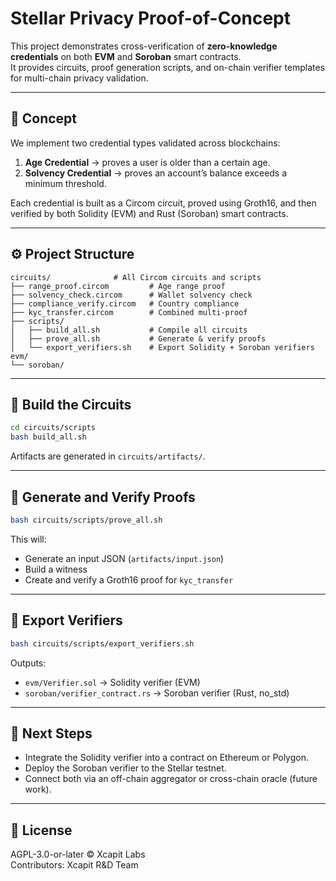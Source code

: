 # Stellar Privacy Proof-of-Concept

This project demonstrates cross-verification of **zero-knowledge credentials** on both **EVM** and **Soroban** smart contracts.  
It provides circuits, proof generation scripts, and on-chain verifier templates for multi-chain privacy validation.

---

## 🧠 Concept

We implement two credential types validated across blockchains:

1. **Age Credential** → proves a user is older than a certain age.
2. **Solvency Credential** → proves an account’s balance exceeds a minimum threshold.

Each credential is built as a Circom circuit, proved using Groth16, and then verified by both Solidity (EVM) and Rust (Soroban) smart contracts.

---

## ⚙️ Project Structure

```
circuits/              # All Circom circuits and scripts
├── range_proof.circom         # Age range proof
├── solvency_check.circom      # Wallet solvency check
├── compliance_verify.circom   # Country compliance
├── kyc_transfer.circom        # Combined multi-proof
├── scripts/
│   ├── build_all.sh           # Compile all circuits
│   ├── prove_all.sh           # Generate & verify proofs
│   └── export_verifiers.sh    # Export Solidity + Soroban verifiers
evm/
└── soroban/
```

---

## 🚀 Build the Circuits

```bash
cd circuits/scripts
bash build_all.sh
```

Artifacts are generated in `circuits/artifacts/`.

---

## 🧩 Generate and Verify Proofs

```bash
bash circuits/scripts/prove_all.sh
```

This will:
- Generate an input JSON (`artifacts/input.json`)
- Build a witness
- Create and verify a Groth16 proof for `kyc_transfer`

---

## 🔗 Export Verifiers

```bash
bash circuits/scripts/export_verifiers.sh
```

Outputs:
- `evm/Verifier.sol` → Solidity verifier (EVM)
- `soroban/verifier_contract.rs` → Soroban verifier (Rust, no_std)

---

## 🧱 Next Steps

- Integrate the Solidity verifier into a contract on Ethereum or Polygon.
- Deploy the Soroban verifier to the Stellar testnet.
- Connect both via an off-chain aggregator or cross-chain oracle (future work).

---

## 🪪 License

AGPL-3.0-or-later © Xcapit Labs  
Contributors: Xcapit R&D Team
